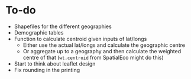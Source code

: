 # To-do

- Shapefiles for the different geographies
- Demographic tables
- Function to calculate centroid given inputs of lat/longs
  - Either use the actual lat/longs and calculate the geographic centre
  - Or aggregate up to a geography and then calculate the weighted centre of that (`wt.centroid` from SpatialEco might do this)
- Start to think about leaflet design
- Fix rounding in the printing